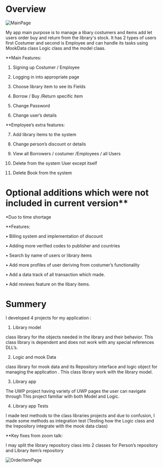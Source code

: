 # Overview

![MainPage](https://user-images.githubusercontent.com/91791115/180998374-829277c7-a4c4-4b2c-ae52-044b099c9832.png)

My app main purpose is to manage a libary costumers and items add let users order buy and return from the library's stock.
It has 2 types of users first Costumer and second is Employee and can handle its tasks using MookData class Logic class and the model claas.

**Main Features:

1.	Signing up Costumer / Employee

2. Logging in into appropriate page

3.	Choose library item to see its Fields

4.	Borrow / Buy /Return specific item

5.	Change Password

6.	Change user’s details

**Employee’s extra features:

7.	Add library items to the system

8.	Change person’s discount or details

9.	View all Borrowers / costumer /Employees / all Users

10.	Delete from the system User except itself

11.	Delete Book from the system




# Optional additions which were not included in current version**
*Duo to time shortage


**Features:

•	Billing system and implementation of discount

•	Adding more verified codes to publisher and countries

•	Search by name of users or library items

•	Add more profiles of user deriving from costumer’s functionality

•	Add a data track of all transaction which made.

•	Add reviews feature on the libary items.



# Summery
I developed 4 projects for my application :


1.	Library model

class library for the objects needed in the library and their behavior.
This class library is dependent and does not work with any special references DLL’s.

2.	Logic and mook Data

class library for mook data and its Repository interface and logic object for managing the application .
This class library work with the library model.

3.	Library app

The UWP project having variety of UWP pages the user can navigate through
This project familiar with both Model and Logic.

4.	Library app Tests

I made test methods to the class libraries projects and due to confusion, I made some methods as integration test (Testing how the Logic class and the Irepository integrate with the mook data class)


**Key fixes from zoom talk:

I may split the library repository class into 2 classes for Person’s repository and Library item’s repository



![OrderItemPage](https://user-images.githubusercontent.com/91791115/180969287-230fbbc1-6fde-43d2-a907-6f383528ec61.png)
